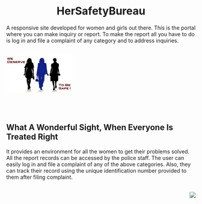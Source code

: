 <h1 align="center">HerSafetyBureau</h1>
A responsive site developed for women and girls out there. This is the portal where you can make inquiry or report. To make the report all you have to do is log in and file a complaint of any category and to address inquiries.<br>
<br>

<p align="left"><img width=35% src="https://github.com/RUDRAMADHABA/HerSafetyBureau/blob/main/hersafetybureau/pic1.jpg"></p> <br>

<br>

<h2>What A Wonderful Sight, When Everyone Is Treated Right</h2>
It provides an environment for all the women to get their problems solved. All the report records can be accessed by the police staff. The user can easily log in and file a complaint of any of the above categories. Also, they can track their record using the unique identification number provided to them after filing complaint.<br>

<br>

<p align="right"><img width=35% src="https://media2.giphy.com/media/L1R1tvI9svkIWwpVYr/giphy.gif?cid=ecf05e47pzi2rpig0vc8pjusra8hiai1b91zgiywvbubu9vu&rid=giphy.gif"></p> <br>

<br>

